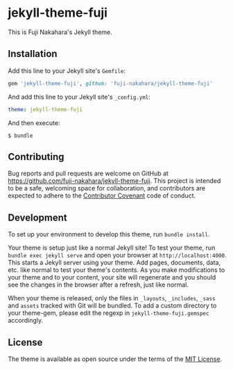 # jekyll-theme-fuji

This is Fuji Nakahara's Jekyll theme.

## Installation

Add this line to your Jekyll site's `Gemfile`:

```ruby
gem 'jekyll-theme-fuji', github: 'fuji-nakahara/jekyll-theme-fuji'
```

And add this line to your Jekyll site's `_config.yml`:

```yaml
theme: jekyll-theme-fuji
```

And then execute:

    $ bundle

## Contributing

Bug reports and pull requests are welcome on GitHub at https://github.com/fuji-nakahara/jekyll-theme-fuji. This project is intended to be a safe, welcoming space for collaboration, and contributors are expected to adhere to the [Contributor Covenant](http://contributor-covenant.org) code of conduct.

## Development

To set up your environment to develop this theme, run `bundle install`.

Your theme is setup just like a normal Jekyll site! To test your theme, run `bundle exec jekyll serve` and open your browser at `http://localhost:4000`. This starts a Jekyll server using your theme. Add pages, documents, data, etc. like normal to test your theme's contents. As you make modifications to your theme and to your content, your site will regenerate and you should see the changes in the browser after a refresh, just like normal.

When your theme is released, only the files in `_layouts`, `_includes`, `_sass` and `assets` tracked with Git will be bundled.
To add a custom directory to your theme-gem, please edit the regexp in `jekyll-theme-fuji.gemspec` accordingly.

## License

The theme is available as open source under the terms of the [MIT License](https://opensource.org/licenses/MIT).

